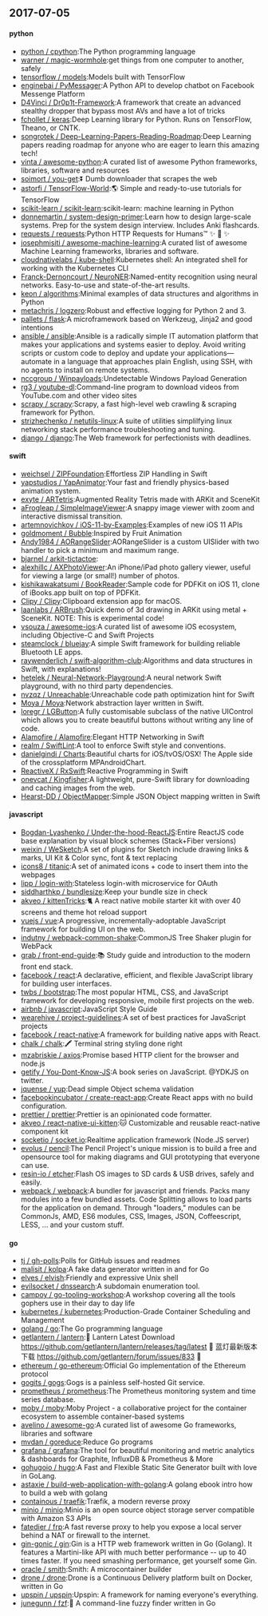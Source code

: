 ## 2017-07-05

#### python
* [python / cpython](https://github.com/python/cpython):The Python programming language
* [warner / magic-wormhole](https://github.com/warner/magic-wormhole):get things from one computer to another, safely
* [tensorflow / models](https://github.com/tensorflow/models):Models built with TensorFlow
* [enginebai / PyMessager](https://github.com/enginebai/PyMessager):A Python API to develop chatbot on Facebook Messenge Platform
* [D4Vinci / Dr0p1t-Framework](https://github.com/D4Vinci/Dr0p1t-Framework):A framework that create an advanced stealthy dropper that bypass most AVs and have a lot of tricks
* [fchollet / keras](https://github.com/fchollet/keras):Deep Learning library for Python. Runs on TensorFlow, Theano, or CNTK.
* [songrotek / Deep-Learning-Papers-Reading-Roadmap](https://github.com/songrotek/Deep-Learning-Papers-Reading-Roadmap):Deep Learning papers reading roadmap for anyone who are eager to learn this amazing tech!
* [vinta / awesome-python](https://github.com/vinta/awesome-python):A curated list of awesome Python frameworks, libraries, software and resources
* [soimort / you-get](https://github.com/soimort/you-get):⏬ Dumb downloader that scrapes the web
* [astorfi / TensorFlow-World](https://github.com/astorfi/TensorFlow-World):🌎 Simple and ready-to-use tutorials for TensorFlow
* [scikit-learn / scikit-learn](https://github.com/scikit-learn/scikit-learn):scikit-learn: machine learning in Python
* [donnemartin / system-design-primer](https://github.com/donnemartin/system-design-primer):Learn how to design large-scale systems. Prep for the system design interview. Includes Anki flashcards.
* [requests / requests](https://github.com/requests/requests):Python HTTP Requests for Humans™ ✨ 🍰 ✨
* [josephmisiti / awesome-machine-learning](https://github.com/josephmisiti/awesome-machine-learning):A curated list of awesome Machine Learning frameworks, libraries and software.
* [cloudnativelabs / kube-shell](https://github.com/cloudnativelabs/kube-shell):Kubernetes shell: An integrated shell for working with the Kubernetes CLI
* [Franck-Dernoncourt / NeuroNER](https://github.com/Franck-Dernoncourt/NeuroNER):Named-entity recognition using neural networks. Easy-to-use and state-of-the-art results.
* [keon / algorithms](https://github.com/keon/algorithms):Minimal examples of data structures and algorithms in Python
* [metachris / logzero](https://github.com/metachris/logzero):Robust and effective logging for Python 2 and 3.
* [pallets / flask](https://github.com/pallets/flask):A microframework based on Werkzeug, Jinja2 and good intentions
* [ansible / ansible](https://github.com/ansible/ansible):Ansible is a radically simple IT automation platform that makes your applications and systems easier to deploy. Avoid writing scripts or custom code to deploy and update your applications— automate in a language that approaches plain English, using SSH, with no agents to install on remote systems.
* [nccgroup / Winpayloads](https://github.com/nccgroup/Winpayloads):Undetectable Windows Payload Generation
* [rg3 / youtube-dl](https://github.com/rg3/youtube-dl):Command-line program to download videos from YouTube.com and other video sites
* [scrapy / scrapy](https://github.com/scrapy/scrapy):Scrapy, a fast high-level web crawling & scraping framework for Python.
* [strizhechenko / netutils-linux](https://github.com/strizhechenko/netutils-linux):A suite of utilities simplilfying linux networking stack performance troubleshooting and tuning.
* [django / django](https://github.com/django/django):The Web framework for perfectionists with deadlines.

#### swift
* [weichsel / ZIPFoundation](https://github.com/weichsel/ZIPFoundation):Effortless ZIP Handling in Swift
* [yapstudios / YapAnimator](https://github.com/yapstudios/YapAnimator):Your fast and friendly physics-based animation system.
* [exyte / ARTetris](https://github.com/exyte/ARTetris):Augmented Reality Tetris made with ARKit and SceneKit
* [aFrogleap / SimpleImageViewer](https://github.com/aFrogleap/SimpleImageViewer):A snappy image viewer with zoom and interactive dismissal transition.
* [artemnovichkov / iOS-11-by-Examples](https://github.com/artemnovichkov/iOS-11-by-Examples):Examples of new iOS 11 APIs
* [goldmoment / Bubble](https://github.com/goldmoment/Bubble):Inspired by Fruit Animation
* [Andy1984 / AORangeSlider](https://github.com/Andy1984/AORangeSlider):AORangeSlider is a custom UISlider with two handler to pick a minimum and maximum range.
* [bjarnel / arkit-tictactoe](https://github.com/bjarnel/arkit-tictactoe):
* [alexhillc / AXPhotoViewer](https://github.com/alexhillc/AXPhotoViewer):An iPhone/iPad photo gallery viewer, useful for viewing a large (or small!) number of photos.
* [kishikawakatsumi / BookReader](https://github.com/kishikawakatsumi/BookReader):Sample code for PDFKit on iOS 11, clone of iBooks.app built on top of PDFKit.
* [Clipy / Clipy](https://github.com/Clipy/Clipy):Clipboard extension app for macOS.
* [laanlabs / ARBrush](https://github.com/laanlabs/ARBrush):Quick demo of 3d drawing in ARKit using metal + SceneKit. NOTE: This is experimental code!
* [vsouza / awesome-ios](https://github.com/vsouza/awesome-ios):A curated list of awesome iOS ecosystem, including Objective-C and Swift Projects
* [steamclock / bluejay](https://github.com/steamclock/bluejay):A simple Swift framework for building reliable Bluetooth LE apps.
* [raywenderlich / swift-algorithm-club](https://github.com/raywenderlich/swift-algorithm-club):Algorithms and data structures in Swift, with explanations!
* [hetelek / Neural-Network-Playground](https://github.com/hetelek/Neural-Network-Playground):A neural network Swift playground, with no third party dependencies.
* [nvzqz / Unreachable](https://github.com/nvzqz/Unreachable):Unreachable code path optimization hint for Swift
* [Moya / Moya](https://github.com/Moya/Moya):Network abstraction layer written in Swift.
* [loregr / LGButton](https://github.com/loregr/LGButton):A fully customisable subclass of the native UIControl which allows you to create beautiful buttons without writing any line of code.
* [Alamofire / Alamofire](https://github.com/Alamofire/Alamofire):Elegant HTTP Networking in Swift
* [realm / SwiftLint](https://github.com/realm/SwiftLint):A tool to enforce Swift style and conventions.
* [danielgindi / Charts](https://github.com/danielgindi/Charts):Beautiful charts for iOS/tvOS/OSX! The Apple side of the crossplatform MPAndroidChart.
* [ReactiveX / RxSwift](https://github.com/ReactiveX/RxSwift):Reactive Programming in Swift
* [onevcat / Kingfisher](https://github.com/onevcat/Kingfisher):A lightweight, pure-Swift library for downloading and caching images from the web.
* [Hearst-DD / ObjectMapper](https://github.com/Hearst-DD/ObjectMapper):Simple JSON Object mapping written in Swift

#### javascript
* [Bogdan-Lyashenko / Under-the-hood-ReactJS](https://github.com/Bogdan-Lyashenko/Under-the-hood-ReactJS):Entire ReactJS code base explanation by visual block schemes (Stack+Fiber versions)
* [weixin / WeSketch](https://github.com/weixin/WeSketch):A set of plugins for Sketch include drawing links & marks, UI Kit & Color sync, font & text replacing
* [icons8 / titanic](https://github.com/icons8/titanic):A set of animated icons + code to insert them into the webpages
* [lipp / login-with](https://github.com/lipp/login-with):Stateless login-with microservice for OAuth
* [siddharthkp / bundlesize](https://github.com/siddharthkp/bundlesize):Keep your bundle size in check
* [akveo / kittenTricks](https://github.com/akveo/kittenTricks):🐈 A react native mobile starter kit with over 40 screens and theme hot reload support
* [vuejs / vue](https://github.com/vuejs/vue):A progressive, incrementally-adoptable JavaScript framework for building UI on the web.
* [indutny / webpack-common-shake](https://github.com/indutny/webpack-common-shake):CommonJS Tree Shaker plugin for WebPack
* [grab / front-end-guide](https://github.com/grab/front-end-guide):📚 Study guide and introduction to the modern front end stack.
* [facebook / react](https://github.com/facebook/react):A declarative, efficient, and flexible JavaScript library for building user interfaces.
* [twbs / bootstrap](https://github.com/twbs/bootstrap):The most popular HTML, CSS, and JavaScript framework for developing responsive, mobile first projects on the web.
* [airbnb / javascript](https://github.com/airbnb/javascript):JavaScript Style Guide
* [wearehive / project-guidelines](https://github.com/wearehive/project-guidelines):A set of best practices for JavaScript projects
* [facebook / react-native](https://github.com/facebook/react-native):A framework for building native apps with React.
* [chalk / chalk](https://github.com/chalk/chalk):🖍 Terminal string styling done right
* [mzabriskie / axios](https://github.com/mzabriskie/axios):Promise based HTTP client for the browser and node.js
* [getify / You-Dont-Know-JS](https://github.com/getify/You-Dont-Know-JS):A book series on JavaScript. @YDKJS on twitter.
* [jquense / yup](https://github.com/jquense/yup):Dead simple Object schema validation
* [facebookincubator / create-react-app](https://github.com/facebookincubator/create-react-app):Create React apps with no build configuration.
* [prettier / prettier](https://github.com/prettier/prettier):Prettier is an opinionated code formatter.
* [akveo / react-native-ui-kitten](https://github.com/akveo/react-native-ui-kitten):🐱 Customizable and reusable react-native component kit
* [socketio / socket.io](https://github.com/socketio/socket.io):Realtime application framework (Node.JS server)
* [evolus / pencil](https://github.com/evolus/pencil):The Pencil Project's unique mission is to build a free and opensource tool for making diagrams and GUI prototyping that everyone can use.
* [resin-io / etcher](https://github.com/resin-io/etcher):Flash OS images to SD cards & USB drives, safely and easily.
* [webpack / webpack](https://github.com/webpack/webpack):A bundler for javascript and friends. Packs many modules into a few bundled assets. Code Splitting allows to load parts for the application on demand. Through "loaders," modules can be CommonJs, AMD, ES6 modules, CSS, Images, JSON, Coffeescript, LESS, ... and your custom stuff.

#### go
* [tj / gh-polls](https://github.com/tj/gh-polls):Polls for GitHub issues and readmes
* [malisit / kolpa](https://github.com/malisit/kolpa):A fake data generator written in and for Go
* [elves / elvish](https://github.com/elves/elvish):Friendly and expressive Unix shell
* [evilsocket / dnssearch](https://github.com/evilsocket/dnssearch):A subdomain enumeration tool.
* [campoy / go-tooling-workshop](https://github.com/campoy/go-tooling-workshop):A workshop covering all the tools gophers use in their day to day life
* [kubernetes / kubernetes](https://github.com/kubernetes/kubernetes):Production-Grade Container Scheduling and Management
* [golang / go](https://github.com/golang/go):The Go programming language
* [getlantern / lantern](https://github.com/getlantern/lantern):🔴 Lantern Latest Download https://github.com/getlantern/lantern/releases/tag/latest 🔴 蓝灯最新版本下载 https://github.com/getlantern/forum/issues/833 🔴
* [ethereum / go-ethereum](https://github.com/ethereum/go-ethereum):Official Go implementation of the Ethereum protocol
* [gogits / gogs](https://github.com/gogits/gogs):Gogs is a painless self-hosted Git service.
* [prometheus / prometheus](https://github.com/prometheus/prometheus):The Prometheus monitoring system and time series database.
* [moby / moby](https://github.com/moby/moby):Moby Project - a collaborative project for the container ecosystem to assemble container-based systems
* [avelino / awesome-go](https://github.com/avelino/awesome-go):A curated list of awesome Go frameworks, libraries and software
* [mvdan / goreduce](https://github.com/mvdan/goreduce):Reduce Go programs
* [grafana / grafana](https://github.com/grafana/grafana):The tool for beautiful monitoring and metric analytics & dashboards for Graphite, InfluxDB & Prometheus & More
* [gohugoio / hugo](https://github.com/gohugoio/hugo):A Fast and Flexible Static Site Generator built with love in GoLang.
* [astaxie / build-web-application-with-golang](https://github.com/astaxie/build-web-application-with-golang):A golang ebook intro how to build a web with golang
* [containous / traefik](https://github.com/containous/traefik):Træfik, a modern reverse proxy
* [minio / minio](https://github.com/minio/minio):Minio is an open source object storage server compatible with Amazon S3 APIs
* [fatedier / frp](https://github.com/fatedier/frp):A fast reverse proxy to help you expose a local server behind a NAT or firewall to the internet.
* [gin-gonic / gin](https://github.com/gin-gonic/gin):Gin is a HTTP web framework written in Go (Golang). It features a Martini-like API with much better performance -- up to 40 times faster. If you need smashing performance, get yourself some Gin.
* [oracle / smith](https://github.com/oracle/smith):Smith: A microcontainer builder
* [drone / drone](https://github.com/drone/drone):Drone is a Continuous Delivery platform built on Docker, written in Go
* [upspin / upspin](https://github.com/upspin/upspin):Upspin: A framework for naming everyone's everything.
* [junegunn / fzf](https://github.com/junegunn/fzf):🌸 A command-line fuzzy finder written in Go
